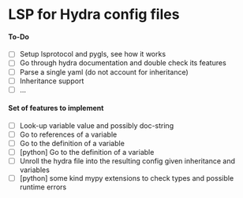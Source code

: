 # LSP for Hydra config files

#### To-Do

- [ ] Setup lsprotocol and pygls, see how it works
- [ ] Go through hydra documentation and double check its features 
- [ ] Parse a single yaml (do not account for inheritance)
- [ ] Inheritance support
- [ ] ...

#### Set of features to implement
- [ ] Look-up variable value and possibly doc-string
- [ ] Go to references of a variable
- [ ] Go to the definition of a variable
- [ ] [python] Go to the definition of a variable
- [ ] Unroll the hydra file into the resulting config given inheritance and variables
- [ ] [python] some kind mypy extensions to check types and possible runtime errors
